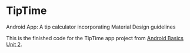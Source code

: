 # TipTime
Android App: A tip calculator incorporating Material Design guidelines 

This is the finished code for the TipTime app project from [Android Basics Unit 2]([url](https://developer.android.com/courses/android-basics-kotlin/unit-2)).
